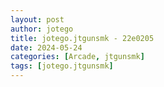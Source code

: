 ```yaml
---
layout: post
author: jotego
title: jotego.jtgunsmk - 22e0205
date: 2024-05-24
categories: [Arcade, jtgunsmk]
tags: [jotego.jtgunsmk]
---
```


